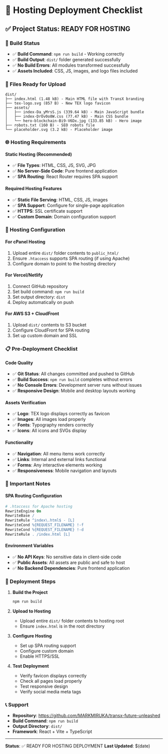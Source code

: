 # 🚀 Hosting Deployment Checklist

## ✅ Project Status: READY FOR HOSTING

### 🔧 Build Status
- ✅ **Build Command**: `npm run build` - Working correctly
- ✅ **Build Output**: `dist/` folder generated successfully
- ✅ **No Build Errors**: All modules transformed successfully
- ✅ **Assets Included**: CSS, JS, images, and logo files included

### 📁 Files Ready for Upload
```
dist/
├── index.html (1.48 kB) - Main HTML file with TransX branding
├── tex-logo.svg (857 B) - New TEX logo favicon
├── assets/
│   ├── index-Da_yMrsS.js (339.64 kB) - Main JavaScript bundle
│   ├── index-DrOv0o8W.css (77.47 kB) - Main CSS bundle
│   └── hero-blockchain-Bi9-V6Dx.jpg (133.85 kB) - Hero image
├── robots.txt (160 B) - SEO robots file
└── placeholder.svg (3.2 kB) - Placeholder image
```

### 🌐 Hosting Requirements

#### **Static Hosting (Recommended)**
- ✅ **File Types**: HTML, CSS, JS, SVG, JPG
- ✅ **No Server-Side Code**: Pure frontend application
- ✅ **SPA Routing**: React Router requires SPA support

#### **Required Hosting Features**
- ✅ **Static File Serving**: HTML, CSS, JS, images
- ✅ **SPA Support**: Configure for single-page application
- ✅ **HTTPS**: SSL certificate support
- ✅ **Custom Domain**: Domain configuration support

### 🔧 Hosting Configuration

#### **For cPanel Hosting**
1. Upload entire `dist/` folder contents to `public_html/`
2. Ensure `.htaccess` supports SPA routing (if using Apache)
3. Configure domain to point to the hosting directory

#### **For Vercel/Netlify**
1. Connect GitHub repository
2. Set build command: `npm run build`
3. Set output directory: `dist`
4. Deploy automatically on push

#### **For AWS S3 + CloudFront**
1. Upload `dist/` contents to S3 bucket
2. Configure CloudFront for SPA routing
3. Set up custom domain and SSL

### 📋 Pre-Deployment Checklist

#### **Code Quality**
- ✅ **Git Status**: All changes committed and pushed to GitHub
- ✅ **Build Success**: `npm run build` completes without errors
- ✅ **No Console Errors**: Development server runs without issues
- ✅ **Responsive Design**: Mobile and desktop layouts working

#### **Assets Verification**
- ✅ **Logo**: TEX logo displays correctly as favicon
- ✅ **Images**: All images load properly
- ✅ **Fonts**: Typography renders correctly
- ✅ **Icons**: All icons and SVGs display

#### **Functionality**
- ✅ **Navigation**: All menu items work correctly
- ✅ **Links**: Internal and external links functional
- ✅ **Forms**: Any interactive elements working
- ✅ **Responsiveness**: Mobile navigation and layouts

### 🚨 Important Notes

#### **SPA Routing Configuration**
```apache
# .htaccess for Apache hosting
RewriteEngine On
RewriteBase /
RewriteRule ^index\.html$ - [L]
RewriteCond %{REQUEST_FILENAME} !-f
RewriteCond %{REQUEST_FILENAME} !-d
RewriteRule . /index.html [L]
```

#### **Environment Variables**
- ✅ **No API Keys**: No sensitive data in client-side code
- ✅ **Public Assets**: All assets are public and safe to host
- ✅ **No Backend Dependencies**: Pure frontend application

### 🎯 Deployment Steps

1. **Build the Project**
   ```bash
   npm run build
   ```

2. **Upload to Hosting**
   - Upload entire `dist/` folder contents to hosting root
   - Ensure `index.html` is in the root directory

3. **Configure Hosting**
   - Set up SPA routing support
   - Configure custom domain
   - Enable HTTPS/SSL

4. **Test Deployment**
   - Verify favicon displays correctly
   - Check all pages load properly
   - Test responsive design
   - Verify social media meta tags

### 📞 Support
- **Repository**: https://github.com/MARKMIRUKA/transx-future-unleashed
- **Build Command**: `npm run build`
- **Output Directory**: `dist/`
- **Framework**: React + Vite + TypeScript


---
**Status**: ✅ READY FOR HOSTING DEPLOYMENT
**Last Updated**: $(date)
